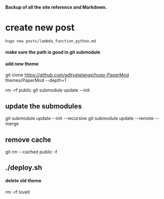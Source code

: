 #### Backup of all the site reference and Markdown. 

# create new post
```shell script
hugo new posts/lambda_function_python.md
```

#### make sure the path is good in git submodule
<!-- url = git@github-mac:shekharkoirala/shekharkoirala.github.io.git -->

#### add new theme 
git clone https://github.com/adityatelange/hugo-PaperMod themes/PaperMod --depth=1

rm -rf public
git submodule update --init
## update the submodules
git submodule update --init --recursive
git submodule update --remote --merge

## remove cache
git rm --cached public -f

## ./deploy.sh 


#### delete old theme 
rm -rf loveit

